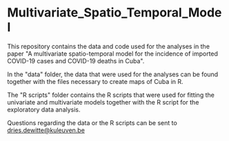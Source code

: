 # Multivariate_Spatio_Temporal_Model
This repository contains the data and code used for the analyses in the paper "A multivariate spatio-temporal model for the incidence of imported COVID-19 cases and COVID-19 deaths in Cuba".

In the "data" folder, the data that were used for the analyses can be found together with the files necessary to create maps of Cuba in R.

The "R scripts" folder contains the R scripts that were used for fitting the univariate and multivariate models together with the R script for the exploratory data analysis.

Questions regarding the data or the R scripts can be sent to dries.dewitte@kuleuven.be
